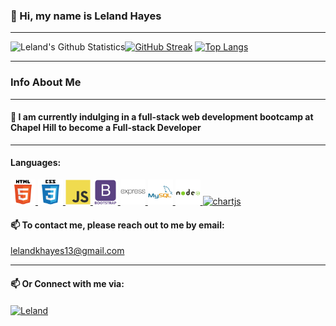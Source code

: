 <h3> 👋  Hi, my name is Leland Hayes </h3>
<hr>
<a href="https://github.com/ilelandhayes">
  <img align="left" src="https://github-readme-stats.vercel.app/api?username=ilelandhayes&line_height=27&count_private=false&title_color=FFFF00&text_color=c9cacc&icon_color=57A6FF&bg_color=000000&border_color=c9cacc" alt="Leland's Github Statistics"/>
</a>

[![GitHub Streak](https://github-readme-streak-stats.herokuapp.com/?user=ilelandhayes&theme=highcontrast)](https://git.io/streak-stats)     [![Top Langs](https://github-readme-stats.vercel.app/api/top-langs/?username=ilelandhayes&theme=highcontrast)](https://github.com/ilelandhayes/github-readme-stats)

<hr>

### Info About Me
<hr>
<h4> 🧠  I am currently indulging in a full-stack web development bootcamp at Chapel Hill to become a Full-stack Developer </h4>
<hr>
<h4 align="left"> Languages: </h4> <a href="https://www.w3.org/html/" target="_blank"> <img src="https://raw.githubusercontent.com/devicons/devicon/master/icons/html5/html5-original-wordmark.svg" alt="html5" width="40" height="40"/> </a> <a href="https://www.w3schools.com/css/" target="_blank"> <img src="https://raw.githubusercontent.com/devicons/devicon/master/icons/css3/css3-original-wordmark.svg" alt="css3" width="40" height="40"/> </a> <a href="https://developer.mozilla.org/en-US/docs/Web/JavaScript" target="_blank"> <img src="https://raw.githubusercontent.com/devicons/devicon/master/icons/javascript/javascript-original.svg" alt="javascript" width="40" height="40"/> </a> <a href="https://getbootstrap.com" target="_blank"> <img src="https://raw.githubusercontent.com/devicons/devicon/master/icons/bootstrap/bootstrap-plain-wordmark.svg" alt="bootstrap" width="40" height="40"/> </a> <a href="https://expressjs.com" target="_blank"> <img src="https://raw.githubusercontent.com/devicons/devicon/master/icons/express/express-original-wordmark.svg" alt="express" width="40" height="40"/> </a> <a href="https://www.mysql.com/" target="_blank"> <img src="https://raw.githubusercontent.com/devicons/devicon/master/icons/mysql/mysql-original-wordmark.svg" alt="mysql" width="40" height="40"/> </a> <a href="https://nodejs.org" target="_blank"> <img src="https://raw.githubusercontent.com/devicons/devicon/master/icons/nodejs/nodejs-original-wordmark.svg" alt="nodejs" width="40" height="40"/> </a> <a href="https://www.chartjs.org" target="_blank"> <img src="https://www.chartjs.org/media/logo-title.svg" alt="chartjs" width="40" height="40"/> </a>

<h4 align="left"> 📫  To contact me, please reach out to me by email: </h4> <a href="mailto:lelandkhayes13@gmail.com"> lelandkhayes13@gmail.com </a>
<hr>
<h4 align="left"> 📫  Or Connect with me via: </h4> <p align="left"> <a href="https://linkedin.com/in/leland--744918175hayes" target="blank"><img align="center"       src="https://raw.githubusercontent.com/rahuldkjain/github-profile-readme-generator/master/src/images/icons/Social/linked-in-alt.svg" alt="Leland" height="30"   width="40" /></a>
